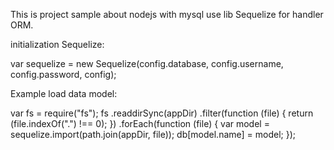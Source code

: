 This is project sample about nodejs with mysql use lib Sequelize for handler ORM.

initialization Sequelize:

var sequelize = new Sequelize(config.database, config.username, config.password, config);

Example load data model:

var fs = require("fs");
fs
    .readdirSync(appDir)
    .filter(function (file) {
        return (file.indexOf(".") !== 0);
    })
    .forEach(function (file) {
        var model = sequelize.import(path.join(appDir, file));
        db[model.name] = model;
    });


